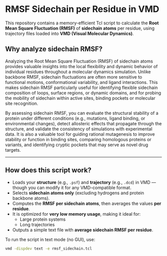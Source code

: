# RMSF Sidechain per Residue in VMD

This repository contains a memory-efficient Tcl script to calculate the **Root Mean Square Fluctuation (RMSF)** of **sidechain atoms** per residue, using trajectory files loaded into **VMD (Visual Molecular Dynamics)**.

## Why analyze sidechain RMSF?

Analyzing the Root Mean Square Fluctuation (RMSF) of sidechain atoms provides valuable insights into the local flexibility and dynamic behavior of individual residues throughout a molecular dynamics simulation. Unlike backbone RMSF, sidechain fluctuations are often more sensitive to functional motions, conformational variability, and ligand interactions. This makes sidechain RMSF particularly useful for identifying flexible sidechain composition of loops, surface regions, or dynamic domains, and for probing the mobility of sidechain within active sites, binding pockets or molecular site recognition.

By assessing sidechain RMSF, you can evaluate the structural stability of a protein under different conditions (e.g., mutations, ligand binding, or environmental changes), detect allosteric effects that propagate through the structure, and validate the consistency of simulations with experimental data. It is also a valuable tool for guiding rational mutagenesis to improve stability or function in binding sites, comparing homologous proteins or variants, and identifying cryptic pockets that may serve as novel drug targets.

---

## How does this script work?

- Loads your **structure** (e.g., `.psf`) and **trajectory** (e.g., `.dcd`) in VMD — though you can modify it for any VMD-compatible format.
- Selects **sidechain atoms only** (excluding hydrogens and protein backbone atoms).
- Computes the **RMSF per sidechain atoms**, then averages the values **per residue**.
- It is optimized for **very low memory usage**, making it ideal for:
  - Large protein systems
  - Long trajectories
- Outputs a simple text file with **average sidechain RMSF per residue**.

To run the script in text mode (no GUI), use:

```bash
vmd -dispdev text -e rmsf_sidechain.tcl
